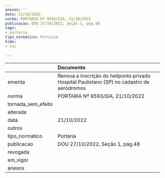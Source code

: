 ```yaml
---
anexos: ''
data: 21/10/2022
norma: PORTARIA Nº 9593/SIA, 21/10/2022
publicacao: DOU 27/10/2022, Seção 1, pág.48
tags:
- portaria
tipo_normatico: Portaria
hide: 
- toc 
 
---
```


|                    | Documento                                                                                  |
|:-------------------|:-------------------------------------------------------------------------------------------|
| ementa             | Renova a inscrição do heliponto privado Hospital Paulistano (SP) no cadastro de aeródromos |
| norma              | PORTARIA Nº 9593/SIA, 21/10/2022                                                           |
| tornada_sem_efeito |                                                                                            |
| alterada           |                                                                                            |
| data               | 21/10/2022                                                                                 |
| outros             |                                                                                            |
| tipo_normatico     | Portaria                                                                                   |
| publicacao         | DOU 27/10/2022, Seção 1, pág.48                                                            |
| revogada           |                                                                                            |
| em_vigor           |                                                                                            |
| anexos             |                                                                                            |